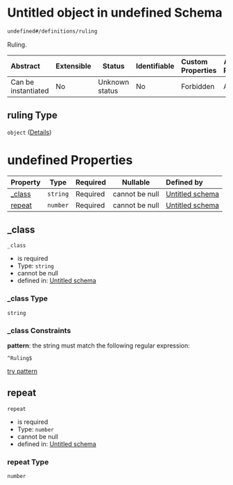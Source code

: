 # Untitled object in undefined Schema

```txt
undefined#/definitions/ruling
```

Ruling.


| Abstract            | Extensible | Status         | Identifiable | Custom Properties | Additional Properties | Access Restrictions | Defined In                                                              |
| :------------------ | ---------- | -------------- | ------------ | :---------------- | --------------------- | ------------------- | ----------------------------------------------------------------------- |
| Can be instantiated | No         | Unknown status | No           | Forbidden         | Allowed               | none                | [JTFSchema.schema.json\*](JTFSchema.schema.json "open original schema") |

## ruling Type

`object` ([Details](jtfschema-definitions-ruling.md))

# undefined Properties

| Property           | Type     | Required | Nullable       | Defined by                                                                                                              |
| :----------------- | -------- | -------- | -------------- | :---------------------------------------------------------------------------------------------------------------------- |
| [\_class](#_class) | `string` | Required | cannot be null | [Untitled schema](jtfschema-definitions-ruling-properties-_class.md "undefined#/definitions/ruling/properties/\_class") |
| [repeat](#repeat)  | `number` | Required | cannot be null | [Untitled schema](jtfschema-definitions-ruling-properties-repeat.md "undefined#/definitions/ruling/properties/repeat")  |

## \_class




`_class`

-   is required
-   Type: `string`
-   cannot be null
-   defined in: [Untitled schema](jtfschema-definitions-ruling-properties-_class.md "undefined#/definitions/ruling/properties/\_class")

### \_class Type

`string`

### \_class Constraints

**pattern**: the string must match the following regular expression: 

```regexp
^Ruling$
```

[try pattern](https://regexr.com/?expression=%5ERuling%24 "try regular expression with regexr.com")

## repeat




`repeat`

-   is required
-   Type: `number`
-   cannot be null
-   defined in: [Untitled schema](jtfschema-definitions-ruling-properties-repeat.md "undefined#/definitions/ruling/properties/repeat")

### repeat Type

`number`

